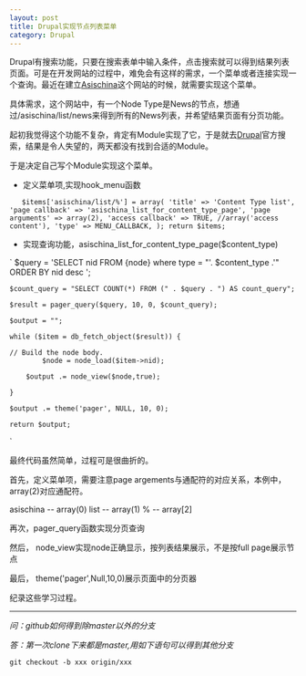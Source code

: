 ```yaml
---
layout: post
title: Drupal实现节点列表菜单
category: Drupal
---
```



Drupal有搜索功能，只要在搜索表单中输入条件，点击搜索就可以得到结果列表页面。可是在开发网站的过程中，难免会有这样的需求，一个菜单或者连接实现一个查询。最近在建立[Asischina](http://www.asischia.com)这个网站的时候，就需要实现这个菜单。


具体需求，这个网站中，有一个Node Type是News的节点，想通过/asischina/list/news来得到所有的News列表，并希望结果页面有分页功能。

起初我觉得这个功能不复杂，肯定有Module实现了它，于是就去[Drupal](http://www.drupal.org)官方搜索，结果是令人失望的，两天都没有找到合适的Module。

于是决定自己写个Module实现这个菜单。

+ 定义菜单项,实现hook_menu函数

`	
	$items['asischina/list/%'] = array(
    		'title' => 'Content Type list',
    		'page callback' => 'asischina_list_for_content_type_page',
    		'page arguments' => array(2),
    		'access callback' => TRUE, //array('access content'),
    		'type' => MENU_CALLBACK,
  	);
	return $items;
`


+ 实现查询功能，asischina_list_for_content_type_page($content_type)


`
	$query = 'SELECT nid FROM {node} where type = "'. $content_type .'" ORDER BY nid desc ';
	
	$count_query = "SELECT COUNT(*) FROM (" . $query . ") AS count_query";

	$result = pager_query($query, 10, 0, $count_query);
  
	$output = "";
  
	while ($item = db_fetch_object($result)) {
		
	// Build the node body.
        	$node = node_load($item->nid);

		$output .= node_view($node,true);

  	}
	
	$output .= theme('pager', NULL, 10, 0);	

	return $output;
`


最终代码虽然简单，过程可是很曲折的。

首先，定义菜单项，需要注意page argements与通配符的对应关系，本例中，array(2)对应通配符。

asischina  -- array(0)
list -- array(1)
% -- array[2]

再次，pager_query函数实现分页查询

然后， node_view实现node正确显示，按列表结果展示，不是按full page展示节点

最后， theme('pager',Null,10,0)展示页面中的分页器

纪录这些学习过程。

* * *

*问：github如何得到除master以外的分支*

*答：第一次clone下来都是master,用如下语句可以得到其他分支*

`git checkout -b xxx origin/xxx`



